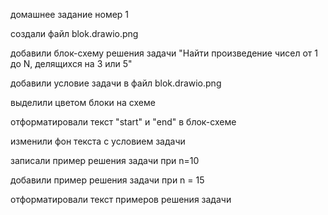 домашнее задание номер 1 

создали файл blok.drawio.png

добавили блок-схему решения задачи "Найти произведение чисел от 1 до N, делящихся на 3 или 5"

добавили условие задачи в файл blok.drawio.png

выделили цветом блоки на схеме 

отформатировали текст "start" и "end" в блок-схеме 

изменили фон текста с условием задачи 

записали пример решения задачи при n=10

добавили пример решения задачи при n = 15

отформатировали текст примеров решения задачи